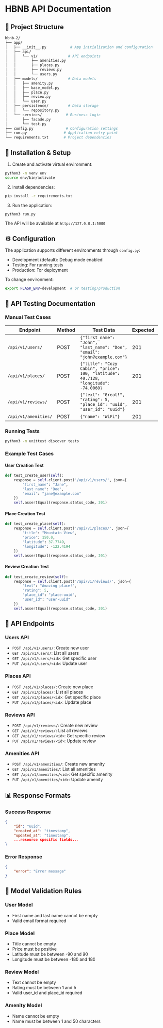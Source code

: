 # HBNB API Documentation

## 📁 Project Structure
```bash
hbnb-2/
├── app/
│   ├── __init__.py           # App initialization and configuration
│   ├── api/
│   │   └── v1/              # API endpoints 
│   │       ├── amenities.py
│   │       ├── places.py
│   │       ├── reviews.py
│   │       └── users.py
│   ├── models/              # Data models
│   │   ├── amenity.py
│   │   ├── base_model.py
│   │   ├── place.py
│   │   ├── review.py
│   │   └── user.py
│   ├── persistence/         # Data storage
│   │   └── repository.py
│   └── services/           # Business logic
│       ├── facade.py
│       └── test.py
├── config.py               # Configuration settings
├── run.py                 # Application entry point
└── requirements.txt       # Project dependencies
```

## 🚀 Installation & Setup

1. Create and activate virtual environment:
```bash
python3 -m venv env
source env/bin/activate
```

2. Install dependencies:
```bash
pip install -r requirements.txt
```

3. Run the application:
```bash
python3 run.py
```

The API will be available at `http://127.0.0.1:5000`

## ⚙️ Configuration

The application supports different environments through `config.py`:

- Development (default): Debug mode enabled
- Testing: For running tests
- Production: For deployment

To change environment:
```bash
export FLASK_ENV=development  # or testing/production
```

## 🧪 API Testing Documentation

### Manual Test Cases

| Endpoint | Method | Test Data | Expected | Status |
|----------|--------|-----------|-----------|---------|
| `/api/v1/users/` | POST | `{"first_name": "John", "last_name": "Doe", "email": "john@example.com"}` | 201 | ✅ |
| `/api/v1/places/` | POST | `{"title": "Cozy Cabin", "price": 100, "latitude": 40.7128, "longitude": -74.0060}` | 201 | ✅ |
| `/api/v1/reviews/` | POST | `{"text": "Great!", "rating": 5, "place_id": "uuid", "user_id": "uuid"}` | 201 | ✅ |
| `/api/v1/amenities/` | POST | `{"name": "WiFi"}` | 201 | ✅ |

### Running Tests
```bash
python3 -m unittest discover tests
```

### Example Test Cases

#### User Creation Test
```python
def test_create_user(self):
    response = self.client.post('/api/v1/users/', json={
        "first_name": "Jane",
        "last_name": "Doe",
        "email": "jane@example.com"
    })
    self.assertEqual(response.status_code, 201)
```

#### Place Creation Test
```python
def test_create_place(self):
    response = self.client.post('/api/v1/places/', json={
        "title": "Mountain View",
        "price": 150.0,
        "latitude": 37.7749,
        "longitude": -122.4194
    })
    self.assertEqual(response.status_code, 201)
```

#### Review Creation Test
```python
def test_create_review(self):
    response = self.client.post('/api/v1/reviews/', json={
        "text": "Amazing place!",
        "rating": 5,
        "place_id": "place-uuid",
        "user_id": "user-uuid"
    })
    self.assertEqual(response.status_code, 201)
```

## 🚀 API Endpoints

### Users API
- `POST /api/v1/users/`: Create new user
- `GET /api/v1/users/`: List all users
- `GET /api/v1/users/<id>`: Get specific user
- `PUT /api/v1/users/<id>`: Update user

### Places API
- `POST /api/v1/places/`: Create new place
- `GET /api/v1/places/`: List all places
- `GET /api/v1/places/<id>`: Get specific place
- `PUT /api/v1/places/<id>`: Update place

### Reviews API
- `POST /api/v1/reviews/`: Create new review
- `GET /api/v1/reviews/`: List all reviews
- `GET /api/v1/reviews/<id>`: Get specific review
- `PUT /api/v1/reviews/<id>`: Update review

### Amenities API
- `POST /api/v1/amenities/`: Create new amenity
- `GET /api/v1/amenities/`: List all amenities
- `GET /api/v1/amenities/<id>`: Get specific amenity
- `PUT /api/v1/amenities/<id>`: Update amenity

## 📊 Response Formats

### Success Response
```json
{
    "id": "uuid",
    "created_at": "timestamp",
    "updated_at": "timestamp",
    ...resource specific fields...
}
```

### Error Response
```json
{
    "error": "Error message"
}
```

## 🔑 Model Validation Rules

### User Model
- First name and last name cannot be empty
- Valid email format required

### Place Model
- Title cannot be empty
- Price must be positive
- Latitude must be between -90 and 90
- Longitude must be between -180 and 180

### Review Model
- Text cannot be empty
- Rating must be between 1 and 5
- Valid user_id and place_id required

### Amenity Model
- Name cannot be empty
- Name must be between 1 and 50 characters
